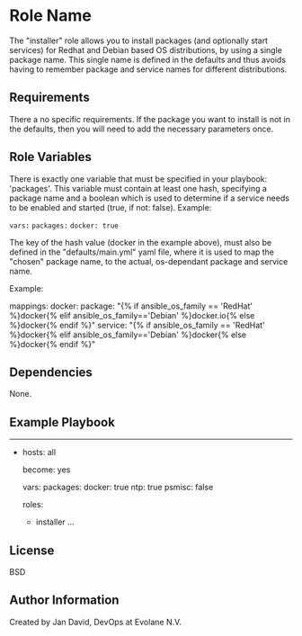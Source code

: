 # Role Name

The "installer" role allows you to install packages (and optionally start services) for Redhat and Debian based OS distributions, by using a single package name. This single name is defined in the defaults and thus avoids having to remember package and service names for different distributions.

## Requirements

There a no specific requirements. If the package you want to install is not in the defaults, then you will need to add the necessary parameters once.

## Role Variables

There is exactly one variable that must be specified in your playbook: 'packages'. This variable must contain at least one hash, specifying a package name and a boolean which is used to determine if a service needs to be enabled and started (true, if not: false). Example:

`vars:`
  `packages:`
    `docker: true`

The key of the hash value (docker in the example above), must also be defined in the "defaults/main.yml" yaml file, where it is used to map the "chosen" package name, to the actual, os-dependant package and service name.

Example:

mappings:
  docker:
    package: "{% if ansible_os_family == 'RedHat' %}docker{% elif ansible_os_family=='Debian' %}docker.io{% else %}docker{% endif %}"
    service: "{% if ansible_os_family == 'RedHat' %}docker{% elif ansible_os_family=='Debian' %}docker{% else %}docker{% endif %}"

## Dependencies

None.

## Example Playbook

---
- hosts: all

  become: yes

  vars:
    packages:
      docker: true
      ntp: true
      psmisc: false

  roles:
    - installer
...

## License

BSD

## Author Information

Created by Jan David, DevOps at Evolane N.V.
